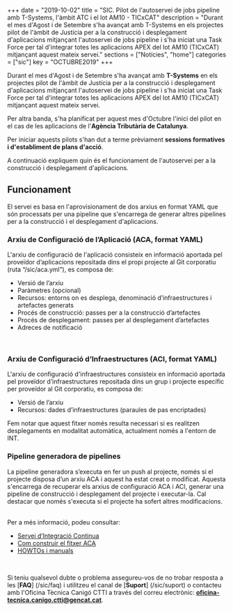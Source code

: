 +++
date        = "2019-10-02"
title       = "SIC. Pilot de l'autoservei de jobs pipeline amb T-Systems, l'àmbit ATC i el lot AM10 - TICxCAT"
description = "Durant el mes d'Agost i de Setembre s'ha avançat amb T-Systems en els projectes pilot de l'àmbit de Justícia per a la construcció i desplegament d'aplicacions mitjançant l'autoservei de jobs pipeline i s'ha iniciat una Task Force per tal d'integrar totes les aplicacions APEX del lot AM10 (TICxCAT) mitjançant aquest mateix servei."
sections    = ["Notícies", "home"]
categories  = ["sic"]
key         = "OCTUBRE2019"
+++

Durant el mes d'Agost i de Setembre s'ha avançat amb **T-Systems** en els projectes pilot de l'àmbit de Justícia per a la construcció i desplegament d'aplicacions mitjançant l'autoservei de jobs pipeline i s'ha iniciat una Task Force per tal d'integrar totes les aplicacions APEX del lot AM10 (TICxCAT) mitjançant aquest mateix servei.

Per altra banda, s'ha planificat per aquest mes d'Octubre l'inici del pilot en el cas de les aplicacions de l'**Agència Tributària de Catalunya**.

Per iniciar aquests pilots s'han dut a terme prèviament **sessions formatives i d'establiment de plans d'acció**.

A continuació expliquem quin és el funcionament de l'autoservei per a la construcció i desplegament d'aplicacions.

## Funcionament

El servei es basa en l'aprovisionament de dos arxius en format YAML que són processats per una pipeline que s'encarrega de generar altres pipelines per a la construcció i el desplegament d'aplicacions.

### Arxiu de Configuració de l’Aplicació (ACA, format YAML)
L'arxiu de configuració de l'aplicació consisteix en informació aportada pel proveïdor d’aplicacions repositada dins el propi projecte al Git corporatiu (ruta “/sic/aca.yml”), es composa de:

* Versió de l’arxiu
* Paràmetres (opcional)
* Recursos: entorns on es desplega, denominació d’infraestructures i artefactes generats
* Procés de construcció: passes per a la construcció d’artefactes
* Procés de desplegament: passes per al desplegament d’artefactes
* Adreces de notificació
<br/>

### Arxiu de Configuració d’Infraestructures (ACI, format YAML)
L'arxiu de configuració d'infraestructures consisteix en informació aportada pel proveïdor d’infraestructures repositada dins un grup i projecte específic per proveïdor al Git corporatiu, es composa de:

* Versió de l’arxiu
* Recursos: dades d’infraestructures (paraules de pas encriptades)

Fem notar que aquest fitxer només resulta necessari si es realitzen desplegaments en modalitat automàtica, actualment només a l'entorn de INT.
<br/>

### Pipeline generadora de pipelines
La pipeline generadora s’executa en fer un push al projecte, només si el projecte disposa d’un arxiu ACA i aquest ha estat creat o modificat. Aquesta s'encarrega de recuperar els arxius de configuració ACA i ACI, generar una pipeline de construcció i desplegament del projecte i executar-la. Cal destacar que només s'executa si el projecte ha sofert altres modificacions.
<br/>


<br/>
Per a més informació, podeu consultar:

* [Servei d’Integració Continua](/sic-serveis/ci/)
* [Com construir el fitxer ACA](/sic-welcome-pack/fitxer-aca/)
* [HOWTOs i manuals](/sic/manuals/)

<br/>

Si teniu qualsevol dubte o problema assegureu-vos de no trobar resposta a les [**FAQ**] (/sic/faq) i utilitzeu el canal de [**Suport**] (/sic/suport) o contacteu amb l'Oficina Tècnica Canigó CTTI a través del correu electrònic: **oficina-tecnica.canigo.ctti@gencat.cat**.
